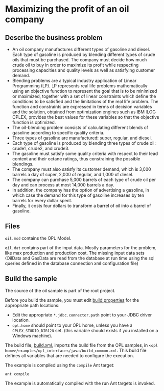 # Maximizing the profit of an oil company

## Describe the business problem

* An oil company manufactures different types of gasoline and diesel. Each type of gasoline is produced by blending different types of crude oils that must be purchased. The company must decide how much crude oil to buy in order to maximize its profit while respecting processing capacities and quality levels as well as satisfying customer demand.
* Blending problems are a typical industry application of Linear Programming (LP). LP represents real life problems mathematically using an objective function to represent the goal that is to be minimized or maximized, together with a set of linear constraints which define the conditions to be satisfied and the limitations of the real life problem. The function and constraints are expressed in terms of decision variables and the solution, obtained from optimization engines such as IBM ILOG CPLEX, provides the best values for these variables so that the objective function is optimized.
* The oil-blending problem consists of calculating different blends of gasoline according to specific quality criteria.
* Three types of gasoline are manufactured: super, regular, and diesel.
* Each type of gasoline is produced by blending three types of crude oil: crude1, crude2, and crude3.
* The gasoline must satisfy some quality criteria with respect to their lead content and their octane ratings, thus constraining the possible blendings.
* The company must also satisfy its customer demand, which is 3,000 barrels a day of super, 2,000 of regular, and 1,000 of diesel.
* The company can purchase 5,000 barrels of each type of crude oil per day and can process at most 14,000 barrels a day.
* In addition, the company has the option of advertising a gasoline, in which case the demand for this type of gasoline increases by ten barrels for every dollar spent.
* Finally, it costs four dollars to transform a barrel of oil into a barrel of gasoline.

## Files

`oil.mod` contains the OPL Model.

`oil.dat` contains part of the input data. Mostly parameters for the problem, like max production and production cost. The missing input data sets (OilData and GasData are read from the database at run time using the sql queries defined in the database connection xml configuration file)


## Build the sample

The source of the oil sample is part of the root project.

Before you build the sample, you must edit [build.properties](../../build.properties) for the appropriate path locations:

* Edit the appropriate `*.jdbc.connector.path` point to your JDBC driver location.
* `opl.home` should point to your OPL home, unless you have a `CPLEX_STUDIO_DIR128` set. (this variable should exists if you installed on a Windows machine).

The build file, [build.xml](../../build.xml), imports the build file from the OPL samples,
in `<opl home>/examples/opl_interfaces/java/build_common.xml`.
This build file defines all variables that are needed to configure the execution.

The example is compiled using the `compile` Ant target:
```
ant compile
```
The example is automatically compiled with the run Ant targets is invoked.